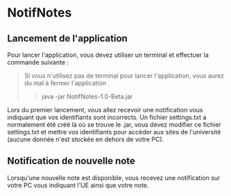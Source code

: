 # NotifNotes
## Lancement de l'application
Pour lancer l'application, vous devez utiliser un terminal et effectuer la commande suivante :
> Si vous n'utilisez pas de terminal pour lancer l'application, vous aurez du mal à fermer l'application
>>java -jar NotifNotes-1.0-Beta.jar

Lors du premier lancement, vous allez recevoir une notification vous indiquant que vos identifiants sont incorrects. Un fichier settings.txt a normalement été créé là où se trouve le .jar, vous devez modifier ce fichier settings.txt et mettre vos identifiants pour accéder aux sites de l'université (aucune donnée n'est stockée en dehors de votre PC).

## Notification de nouvelle note
Lorsqu'une nouvelle note est disponible, vous recevez une notification sur votre PC vous indiquant l'UE ainsi que votre note.